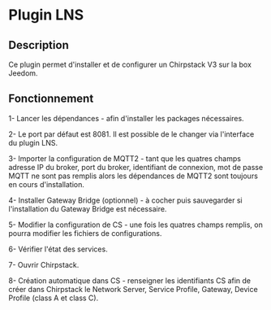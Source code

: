 # Plugin LNS

## Description

Ce plugin permet d'installer et de configurer un Chirpstack V3 sur la box Jeedom.

## Fonctionnement
1- Lancer les dépendances - afin d'installer les packages nécessaires.

2- Le port par défaut est 8081. Il est possible de le changer via l'interface du plugin LNS.

3- Importer la configuration de MQTT2 - tant que les quatres champs adresse IP du broker, port du broker, identifiant de connexion, mot de passe MQTT ne sont pas remplis alors les dépendances de MQTT2 sont toujours en cours d'installation.

4- Installer Gateway Bridge (optionnel) - à cocher puis sauvegarder si l'installation du Gateway Bridge est nécessaire.

5- Modifier la configuration de CS - une fois les quatres champs remplis, on pourra modifier les fichiers de configurations.

6- Vérifier l'état des services.

7- Ouvrir Chirpstack.

8- Création automatique dans CS - renseigner les identifiants CS afin de créer dans Chirpstack le Network Server, Service Profile, Gateway, Device Profile (class A et class C).

